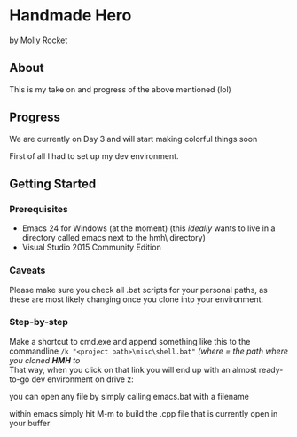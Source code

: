 # Handmade Hero
by Molly Rocket

## About
This is my take on and progress of the above mentioned (lol)

## Progress
We are currently on Day 3 and will start making colorful things soon

First of all I had to set up my dev environment.

## Getting Started

### Prerequisites

 * Emacs 24 for Windows (at the moment)
 (this *ideally* wants to live in a directory called emacs next to the hmh\ directory)
 * Visual Studio 2015 Community Edition

### Caveats

Please make sure you check all .bat scripts for your personal paths, as these are most likely changing once you clone into your environment.

### Step-by-step

Make a shortcut to cmd.exe and append something like this to the commandline `/k "<project path>\misc\shell.bat"`
*(where <project path> = the path where you cloned __HMH__ to*  
That way, when you click on that link you will end up with an almost ready-to-go dev environment on drive z:

you can open any file by simply calling emacs.bat with a filename

within emacs simply hit M-m to build the .cpp file that is currently open in your buffer

